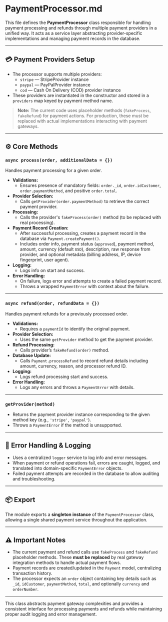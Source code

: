 # PaymentProcessor.md

This file defines the **PaymentProcessor** class responsible for handling payment processing and refunds through multiple payment providers in a unified way. It acts as a service layer abstracting provider-specific implementations and managing payment records in the database.

---

## 💳 Payment Providers Setup

- The processor supports multiple providers:
  - `stripe` — StripeProvider instance
  - `paypal` — PayPalProvider instance
  - `cod` — Cash On Delivery (COD) provider instance
- These providers are instantiated in the constructor and stored in a `providers` map keyed by payment method name.

> **Note:** The current code uses placeholder methods (`fakeProcess`, `fakeRefund`) for payment actions. For production, these must be replaced with actual implementations interacting with payment gateways.

---

## ⚙️ Core Methods

### `async process(order, additionalData = {})`

Handles payment processing for a given order.

- **Validations:**
  - Ensures presence of mandatory fields: `order._id`, `order.idCustomer`, `order.paymentMethod`, and positive `order.total`.
- **Provider Selection:**
  - Calls `getProvider(order.paymentMethod)` to retrieve the correct payment provider.
- **Processing:**
  - Calls the provider's `fakeProcess(order)` method (to be replaced with real processing).
- **Payment Record Creation:**
  - After successful processing, creates a payment record in the database via `Payment.createPayment()`.
  - Includes order info, payment status (`approved`), payment method, amount, currency (default `USD`), description, raw response from provider, and optional metadata (billing address, IP, device fingerprint, user agent).
- **Logging:**
  - Logs info on start and success.
- **Error Handling:**
  - On failure, logs error and attempts to create a failed payment record.
  - Throws a wrapped `PaymentError` with context about the failure.

---

### `async refund(order, refundData = {})`

Handles payment refunds for a previously processed order.

- **Validations:**
  - Requires a `paymentId` to identify the original payment.
- **Provider Selection:**
  - Uses the same `getProvider` method to get the payment provider.
- **Refund Processing:**
  - Calls provider’s `fakeRefund(order)` method.
- **Database Update:**
  - Calls `Payment.processRefund` to record refund details including amount, currency, reason, and processor refund ID.
- **Logging:**
  - Logs refund processing start and success.
- **Error Handling:**
  - Logs any errors and throws a `PaymentError` with details.

---

### `getProvider(method)`

- Returns the payment provider instance corresponding to the given method key (e.g., `'stripe'`, `'paypal'`).
- Throws a `PaymentError` if the method is unsupported.

---

## 🔄 Error Handling & Logging

- Uses a centralized `logger` service to log info and error messages.
- When payment or refund operations fail, errors are caught, logged, and translated into domain-specific `PaymentError` objects.
- Failed payment attempts are recorded in the database to allow auditing and troubleshooting.

---

## 📦 Export

The module exports a **singleton instance** of the `PaymentProcessor` class, allowing a single shared payment service throughout the application.

---

## ⚠️ Important Notes

- The current payment and refund calls use `fakeProcess` and `fakeRefund` placeholder methods. These **must be replaced** by real gateway integration methods to handle actual payment flows.
- Payment records are created/updated in the `Payment` model, centralizing transaction history.
- The processor expects an `order` object containing key details such as `_id`, `idCustomer`, `paymentMethod`, `total`, and optionally `currency` and `orderNumber`.

---

This class abstracts payment gateway complexities and provides a consistent interface for processing payments and refunds while maintaining proper audit logging and error management.
